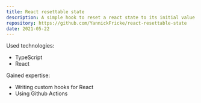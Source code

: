 ```yaml
---
title: React resettable state
description: A simple hook to reset a react state to its initial value
repository: https://github.com/YannickFricke/react-resettable-state
date: 2021-05-22
---
```


Used technologies:

- TypeScript
- React

Gained expertise:

- Writing custom hooks for React
- Using Github Actions
